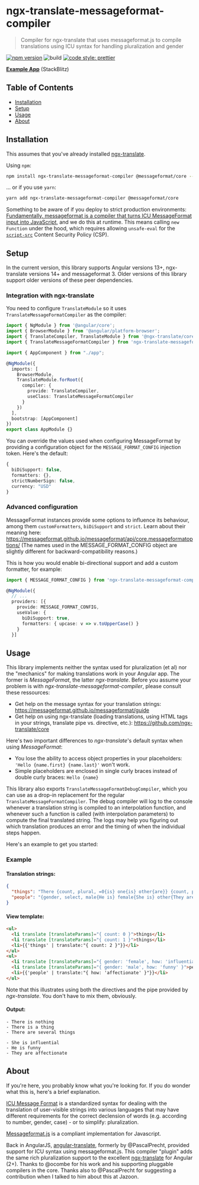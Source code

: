 # ngx-translate-messageformat-compiler

> Compiler for ngx-translate that uses messageformat.js to compile translations using ICU syntax for handling pluralization and gender

[![npm version](https://badge.fury.io/js/ngx-translate-messageformat-compiler.svg)](https://www.npmjs.com/package/ngx-translate-messageformat-compiler) ![build](https://github.com/lephyrus/ngx-translate-messageformat-compiler/workflows/build/badge.svg) [![code style: prettier](https://img.shields.io/badge/code_style-prettier-ff69b4.svg?style=flat-square)](https://github.com/prettier/prettier)

**[Example App](https://stackblitz.com/edit/ngx-translate-messageformat-compiler-example)** (StackBlitz)

## Table of Contents

* [Installation](#installation)
* [Setup](#setup)
* [Usage](#usage)
* [About](#about)

## Installation

This assumes that you've already installed [ngx-translate](https://github.com/ngx-translate/core).

Using `npm`:
```sh
npm install ngx-translate-messageformat-compiler @messageformat/core --save
```
... or if you use `yarn`:
```sh
yarn add ngx-translate-messageformat-compiler @messageformat/core
```

Something to be aware of if you deploy to strict production environments: [Fundamentally, messageformat is a compiler that turns ICU MessageFormat input into JavaScript](https://messageformat.github.io/messageformat/use/), and we do this at runtime. This means calling `new Function` under the hood, which requires allowing `unsafe-eval` for the [`script-src`](https://developer.mozilla.org/en-US/docs/Web/HTTP/Headers/Content-Security-Policy/script-src) Content Security Policy (CSP).

## Setup

In the current version, this library supports Angular versions 13+, ngx-translate versions 14+ and messageformat 3. Older versions of this library support older versions of these peer dependencies.

### Integration with ngx-translate

You need to configure `TranslateModule` so it uses `TranslateMessageFormatCompiler` as the compiler:

```ts
import { NgModule } from '@angular/core';
import { BrowserModule } from '@angular/platform-browser';
import { TranslateCompiler, TranslateModule } from '@ngx-translate/core';
import { TranslateMessageFormatCompiler } from 'ngx-translate-messageformat-compiler';

import { AppComponent } from "./app";

@NgModule({
  imports: [
    BrowserModule,
    TranslateModule.forRoot({
      compiler: {
        provide: TranslateCompiler,
        useClass: TranslateMessageFormatCompiler
      }
    })
  ],
  bootstrap: [AppComponent]
})
export class AppModule {}
```

You can override the values used when configuring MessageFormat by providing a configuration object for the `MESSAGE_FORMAT_CONFIG` injection token. Here's the default:
```ts
{
  biDiSupport: false,
  formatters: {},
  strictNumberSign: false,
  currency: "USD"
}
```

### Advanced configuration

MessageFormat instances provide some options to influence its behaviour, among them `customFormatters`, `biDiSupport` and `strict`. Learn about their meaning here: https://messageformat.github.io/messageformat/api/core.messageformatoptions/ (The names used in the MESSAGE_FORMAT_CONFIG object are slightly different for backward-compatibility reasons.)

This is how you would enable bi-directional support and add a custom formatter, for example:
```ts
import { MESSAGE_FORMAT_CONFIG } from 'ngx-translate-messageformat-compiler';

@NgModule({
  // ...
  providers: [{
    provide: MESSAGE_FORMAT_CONFIG,
    useValue: {
      biDiSupport: true,
      formatters: { upcase: v => v.toUpperCase() }
    }
  }]
```

## Usage

This library implements neither the syntax used for pluralization (et al) nor the "mechanics" for making translations work in your Angular app. The former is _MessageFormat_, the latter _ngx-translate_. Before you assume your problem is with _ngx-translate-messageformat-compiler_, please consult these ressources:

- Get help on the message syntax for your translation strings: https://messageformat.github.io/messageformat/guide
- Get help on using ngx-translate (loading translations, using HTML tags in your strings, translate pipe vs. directive, etc.): https://github.com/ngx-translate/core

Here's two important differences to _ngx-translate_'s default syntax when using *MessageFormat*:

- You lose the ability to access object properties in your placeholders: `'Hello {name.first} {name.last}'` won't work.
- Simple placeholders are enclosed in single curly braces instead of double curly braces: `Hello {name}`

This library also exports `TranslateMessageFormatDebugCompiler`, which you can use as a drop-in replacement for the regular `TranslateMessageFormatCompiler`.
The debug compiler will log to the console whenever a translation string is compiled to an interpolation function, and whenever such a function is called (with interpolation parameters) to compute the final translated string.
The logs may help you figuring out which translation produces an error and the timing of when the individual steps happen.

Here's an example to get you started:

### Example

#### Translation strings:
```json
{
  "things": "There {count, plural, =0{is} one{is} other{are}} {count, plural, =0{} one{a} other{several}} {count, plural, =0{nothing} one{thing} other{things}}",
  "people": "{gender, select, male{He is} female{She is} other{They are}} {how}"
}
```

#### View template:
```html
<ul>
  <li translate [translateParams]="{ count: 0 }">things</li>
  <li translate [translateParams]="{ count: 1 }">things</li>
  <li>{{'things' | translate:"{ count: 2 }"}}</li>
</ul>
<ul>
  <li translate [translateParams]="{ gender: 'female', how: 'influential' }">people</li>
  <li translate [translateParams]="{ gender: 'male', how: 'funny' }">people</li>
  <li>{{'people' | translate:"{ how: 'affectionate' }"}}</li>
</ul>
```

Note that this illustrates using both the directives and the pipe provided by *ngx-translate*. You don't have to mix them, obviously.

#### Output:
```
- There is nothing
- There is a thing
- There are several things

- She is influential
- He is funny
- They are affectionate
```

## About

If you're here, you probably know what you're looking for. If you do wonder what this is, here's a brief explanation.

[ICU Message Format](https://userguide.icu-project.org/formatparse/messages) is a standardized syntax for dealing with the translation of user-visible strings into various languages that may have different requirements for the correct declension of words (e.g. according to number, gender, case) - or to simplify: pluralization.

[Messageformat.js](https://messageformat.github.io/) is a compliant implementation for Javascript.

Back in AngularJS, [angular-translate](https://github.com/angular-translate/angular-translate), formerly by @PascalPrecht, provided support for ICU syntax using messageformat.js.
This compiler "plugin" adds the same rich pluralization support to the excellent [ngx-translate](https://github.com/ngx-translate/core) for Angular (2+).
Thanks to @ocombe for his work and his supporting pluggable compilers in the core. Thanks also to @PascalPrecht for suggesting a contribution when I talked to him about this at Jazoon.
